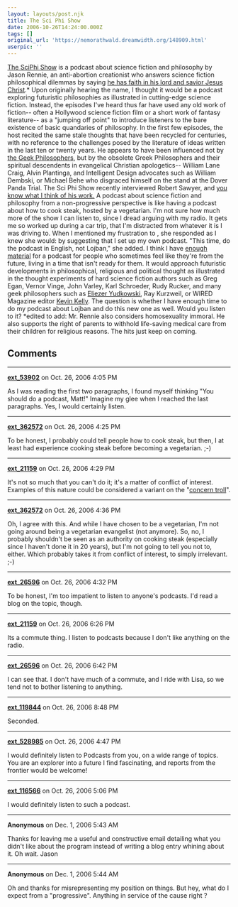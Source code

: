 ```yaml
---
layout: layouts/post.njk
title: The Sci Phi Show
date: 2006-10-26T14:24:00.000Z
tags: []
original_url: 'https://nemorathwald.dreamwidth.org/148909.html'
userpic: ''
---
```

[The SciPhi Show](http://thesciphishow.com/) is a podcast about science fiction and philosophy by Jason Rennie, an anti-abortion creationist who answers science fiction philosophical dilemmas by saying [he has faith in his lord and savior Jesus Christ](http://thesciphishow.com/?p=17).\* Upon originally hearing the name, I thought it would be a podcast exploring futuristic philosophies as illustrated in cutting-edge science fiction. Instead, the episodes I've heard thus far have used any old work of fiction-- often a Hollywood science fiction film or a short work of fantasy literature-- as a "jumping off point" to introduce listeners to the bare existence of basic quandaries of philosophy. In the first few episodes, the host recited the same stale thoughts that have been recycled for centuries, with no reference to the challenges posed by the literature of ideas written in the last ten or twenty years. He appears to have been influenced not by [the Geek Philosophers](http://www.rudyrucker.com/lifebox/), but by the obsolete Greek Philosophers and their spiritual descendents in evangelical Christian apologetics-- William Lane Craig, Alvin Plantinga, and Intelligent Design advocates such as William Dembski, or Michael Behe who disgraced himself on the stand at the Dover Panda Trial. The Sci Phi Show recently interviewed Robert Sawyer, and [you know what I think of his work.](http://matt-arnold.livejournal.com/106722.html) A podcast about science fiction and philosophy from a non-progressive perspective is like having a podcast about how to cook steak, hosted by a vegetarian. I'm not sure how much more of the show I can listen to, since I dread arguing with my radio. It gets me so worked up during a car trip, that I'm distracted from whatever it is I was driving to. When I mentioned my frustration to , she responded as I knew she would: by suggesting that I set up my own podcast. "This time, do the podcast in English, not Lojban," she added. I think I have [enough material](http://www.nemorathwald.com/SFandF.htm) for a podcast for people who sometimes feel like they're from the future, living in a time that isn't ready for them. It would approach futuristic developments in philosophical, religious and political thought as illustrated in the thought experiments of hard science fiction authors such as Greg Egan, Vernor Vinge, John Varley, Karl Schroeder, Rudy Rucker, and many geek philosophers such as [Eliezer Yudkowski](http://matt-arnold.livejournal.com/134142.html), Ray Kurzweil, or WIRED Magazine editor [Kevin Kelly](http://72.14.203.104/search?q=cache:9i9WszCFVPMJ:kk.org/writings/nerd_theology.pdf). The question is whether I have enough time to do my podcast about Lojban and do this new one as well. Would you listen to it? \*edited to add: Mr. Rennie also considers homosexuality immoral. He also supports the right of parents to withhold life-saving medical care from their children for religious reasons. The hits just keep on coming.

## Comments

---

**[ext_53902](https://www.dreamwidth.org/users/ext_53902)** on Oct. 26, 2006 4:05 PM

As I was reading the first two paragraphs, I found myself thinking "You should do a podcast, Matt!" Imagine my glee when I reached the last paragraphs. Yes, I would certainly listen.

---

**[ext_362572](https://www.dreamwidth.org/users/ext_362572)** on Oct. 26, 2006 4:25 PM

To be honest, I probably could tell people how to cook steak, but then, I at least had experience cooking steak before becoming a vegetarian. ;-)

---

**[ext_21159](https://www.dreamwidth.org/users/ext_21159)** on Oct. 26, 2006 4:29 PM

It's not so much that you can't do it; it's a matter of conflict of interest. Examples of this nature could be considered a variant on the "[concern troll](http://en.wikipedia.org/wiki/Concern_troll)".

---

**[ext_362572](https://www.dreamwidth.org/users/ext_362572)** on Oct. 26, 2006 4:36 PM

Oh, I agree with this. And while I have chosen to be a vegetarian, I'm not going around being a vegetarian evangelist (not anymore). So, no, I probably shouldn't be seen as an authority on cooking steak (especially since I haven't done it in 20 years), but I'm not going to tell you not to, either. Which probably takes it from conflict of interest, to simply irrelevant. ;-)

---

**[ext_26596](https://www.dreamwidth.org/users/ext_26596)** on Oct. 26, 2006 4:32 PM

To be honest, I'm too impatient to listen to anyone's podcasts. I'd read a blog on the topic, though.

---

**[ext_21159](https://www.dreamwidth.org/users/ext_21159)** on Oct. 26, 2006 6:26 PM

Its a commute thing. I listen to podcasts because I don't like anything on the radio.

---

**[ext_26596](https://www.dreamwidth.org/users/ext_26596)** on Oct. 26, 2006 6:42 PM

I can see that. I don't have much of a commute, and I ride with Lisa, so we tend not to bother listening to anything.

---

**[ext_119844](https://www.dreamwidth.org/users/ext_119844)** on Oct. 26, 2006 8:48 PM

Seconded.

---

**[ext_528985](https://www.dreamwidth.org/users/ext_528985)** on Oct. 26, 2006 4:47 PM

I would definitely listen to Podcasts from you, on a wide range of topics. You are an explorer into a future I find fascinating, and reports from the frontier would be welcome!

---

**[ext_116566](https://www.dreamwidth.org/users/ext_116566)** on Oct. 26, 2006 5:06 PM

I would definitely listen to such a podcast.

---

**Anonymous** on Dec. 1, 2006 5:43 AM

Thanks for leaving me a useful and constructive email detailing what you didn't like about the program instead of writing a blog entry whining about it. Oh wait. Jason

---

**Anonymous** on Dec. 1, 2006 5:44 AM

Oh and thanks for misrepresenting my position on things. But hey, what do I expect from a "progressive". Anything in service of the cause right ?
